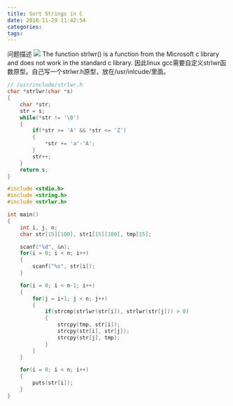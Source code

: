 ```yaml
---
title: Sort Strings in C
date: 2018-11-29 11:42:54
categories:
tags:
---
```


问题描述
![](sort_strings_question.jpg)
The function strlwr() is a function from the Microsoft c library and does not work in the standard c library. 
因此linux gcc需要自定义strlwr函数原型。自己写一个strlwr.h原型，放在/usr/inlcude/里面。

```c
// /usr/include/strlwr.h
char *strlwr(char *s) 
{
    char *str;
    str = s;
    while(*str != '\0')
    {   
        if(*str >= 'A' && *str <= 'Z')
        {   
            *str += 'a'-'A';
        }   
        str++;
    }   
    return s;
}

```

```c
#include <stdio.h>
#include <string.h>
#include <strlwr.h>

int main()
{
    int i, j, n;
    char str[15][100], str1[15][100], tmp[15];

    scanf("%d", &n);
    for(i = 0; i < n; i++)
    {   
        scanf("%s", str[i]);
    }   

    for(i = 0; i < n-1; i++)
    {   
        for(j = i+1; j < n; j++)
        {   
            if(strcmp(strlwr(str[i]), strlwr(str[j])) > 0)
            {   
                strcpy(tmp, str[i]);
                strcpy(str[i], str[j]);
                strcpy(str[j], tmp);
            }   
        }   
    }   

    for(i = 0; i < n; i++)
    {   
        puts(str[i]);
    }   
}
```
